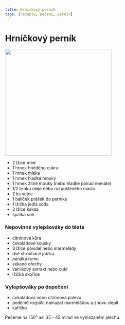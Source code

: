 ```yaml
---
title: Hrníčkový perník
tags: [recepty, pečení, perník]
---
```


# Hrníčkový perník

<img src="/img/2016/10/pernik.jpg" width="350" class="right">

* 2 lžíce med
* 1 hrnek hnědého cukru
* 1 hrnek mléka
* 1 hrnek hladké mouky
* 1 hrnek žitné mouky (nebo hladké pokud nemáte)
* 1/2 hrnku oleje nebo rozpuštěného másla
* 2 ks vejce
* 1 balíček prášek do perníku
* 1 lžička jedlá soda
* 2 lžíce kakaa
* špatka soli

### Nepovinné vylepšováky do těsta

* citrónová kůra
* čokoládové kousky
* 3 lžíce povidel nebo marmelády
* dvě strouhané jablka
* panáka rumu
* sekané ořechy
* vanilkový extrakt nebo cukr
* lžička skořice

### Vylepšováky po dopečení

* čokoládová nebo citrónová polevu
* podélně rozpůlit namazat marmeládou a znovu slepit
* kafíčko

Pečeme na 150° asi 35 - 45 minut ve vymazaném plechu.
